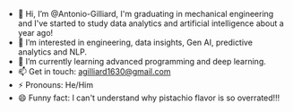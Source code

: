 - 👋 Hi, I’m @Antonio-Gilliard, I'm graduating in mechanical engineering and I've started to study data analytics and artificial intelligence about a year ago! 
- 👀 I’m interested in engineering, data insights, Gen AI, predictive analytics and NLP.
- 🌱 I’m currently learning advanced programming and deep learning.
- 📫 Get in touch: agilliard1630@gmail.com
- ⚡ Pronouns: He/Him
- 😄 Funny fact: I can't understand why pistachio flavor is so overrated!!!

<!---
Antonio-Gilliard/Antonio-Gilliard is a ✨ special ✨ repository because its `README.md` (this file) appears on your GitHub profile.
You can click the Preview link to take a look at your changes.
--->
